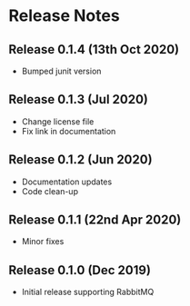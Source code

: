 # Release Notes

## Release 0.1.4 (13th Oct 2020)
* Bumped junit version

## Release 0.1.3 (Jul 2020)
* Change license file
* Fix link in documentation

## Release 0.1.2 (Jun 2020)
* Documentation updates
* Code clean-up

## Release 0.1.1 (22nd Apr 2020)
* Minor fixes

## Release 0.1.0 (Dec 2019)
* Initial release supporting RabbitMQ

[//]: #  (Copyright 2019-2020 The MathWorks, Inc.)
